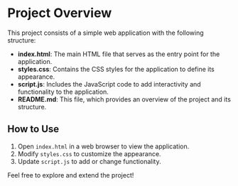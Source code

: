 # Project Overview

This project consists of a simple web application with the following structure:

- **index.html**: The main HTML file that serves as the entry point for the application.
- **styles.css**: Contains the CSS styles for the application to define its appearance.
- **script.js**: Includes the JavaScript code to add interactivity and functionality to the application.
- **README.md**: This file, which provides an overview of the project and its structure.

## How to Use

1. Open `index.html` in a web browser to view the application.
2. Modify `styles.css` to customize the appearance.
3. Update `script.js` to add or change functionality.

Feel free to explore and extend the project!